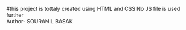 #this project is tottaly created using HTML and CSS No JS file is used further
<br>
Author- SOURANIL BASAK